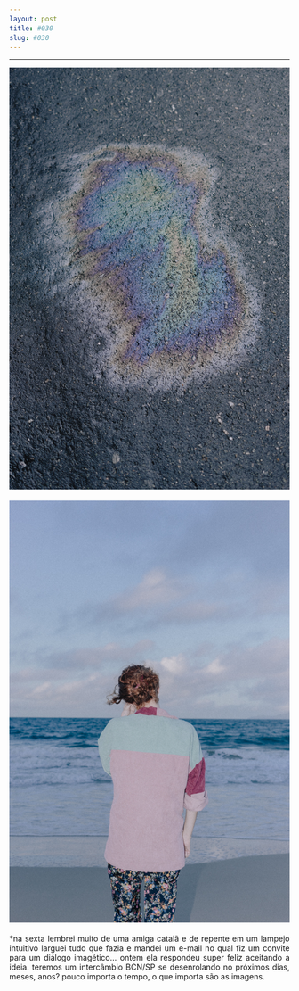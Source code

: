```yaml
---
layout: post
title: #030
slug: #030
---
```

---
<p class="description" style="text-align: justify;">
<img src="/assets/danilo-luna-snapshots-20.jpg" />  
<br>
<br>
<img src="/assets/danilo-luna-snapshots-21.jpg" />
<br>
<br>  
*na sexta lembrei muito de uma amiga catalã e de repente em um lampejo intuitivo larguei tudo que fazia e mandei um e-mail no qual fiz um convite para um diálogo imagético... ontem ela respondeu super feliz aceitando a ideia. teremos um intercâmbio BCN/SP se desenrolando no próximos dias, meses, anos? pouco importa o tempo, o que importa são as imagens.
<br>
<br>

